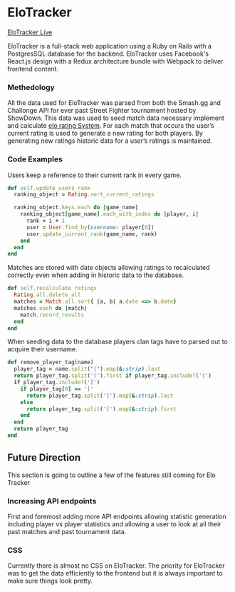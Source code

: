 [site]: https://elotracker.herokuapp.com
[link]: https://en.wikipedia.org/wiki/Elo_rating_system

# EloTracker
[EloTracker Live][site]

EloTracker is a full-stack web application using a Ruby on Rails with a PostgresSQL database for the backend.  EloTracker uses Facebook's React.js design with a Redux architecture bundle with Webpack to deliver frontend content.  

### Methedology
All the data used for EloTracker was parsed from both the Smash.gg and Challonge API for ever past Street Fighter tournament hosted by ShowDown.  This data was used to seed match data necessary implement and calculate [elo rating System][link].  For each match that occurs the user’s current rating is used to generate a new rating for both players.  By generating new ratings historic data for a user’s ratings is maintained.

### Code Examples
Users keep a reference to their current rank in every game.
```Ruby
def self.update_users_rank
  ranking_object = Rating.sort_current_ratings

  ranking_object.keys.each do |game_name|
    ranking_object[game_name].each_with_index do |player, i|
      rank = i + 1
      user = User.find_by(username: player[0])
      user.update_current_rank(game_name, rank)
    end
  end
end
```

Matches are stored with date objects allowing ratings to recalculated correctly even when adding in historic data to the database.
```Ruby
def self.recalculate_ratings
  Rating.all.delete_all
  matches = Match.all.sort{ |a, b| a.date <=> b.date}
  matches.each do |match|
    match.record_results
  end
end
```

When seeding data to the database players clan tags have to parsed out to acquire their username.  
```Ruby
def remove_player_tag(name)
  player_tag = name.split("|").map(&:strip).last
  return player_tag.split('(').first if player_tag.include?('(')
  if player_tag.include?('[')
    if player_tag[0] == '['
      return player_tag.split(']').map(&:strip).last
    else
      return player_tag.split('[').map(&:strip).first
    end
  end
  return player_tag
end
```

## Future Direction
This section is going to outline a few of the features still coming for Elo Tracker
### Increasing API endpoints
First and foremost adding more API endpoints allowing statistic generation including player vs player statistics and allowing a user to look at all their past matches and past tournament data.
### CSS
Currently there is almost no CSS on EloTracker.  The priority for EloTracker was to get the data efficiently to the frontend but it is always important to make sure things look pretty.

